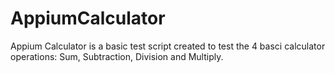 # AppiumCalculator

Appium Calculator is a basic test script created to test the 4 basci calculator operations: Sum, Subtraction, Division and Multiply.
